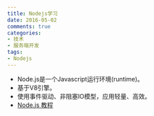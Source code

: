 ```yaml
---
title: Nodejs学习
date: 2016-05-02
comments: true
categories:
- 技术
- 服务端开发
tags:
- Nodejs
---
```


* Node.js是一个Javascript运行环境(runtime)。
* 基于V8引擎。
* 使用事件驱动、非阻塞IO模型，应用轻量、高效。
* [Node.js 教程](http://www.runoob.com/nodejs/nodejs-tutorial.html)



